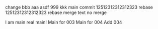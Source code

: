 change
bbb
aaa
asdf
999
kkk
main commit
12512312312312323 rebase
12512312312312323 rebase
merge text
no merge

I am main
real main!
Main for 003
Main for 004
Add 004
